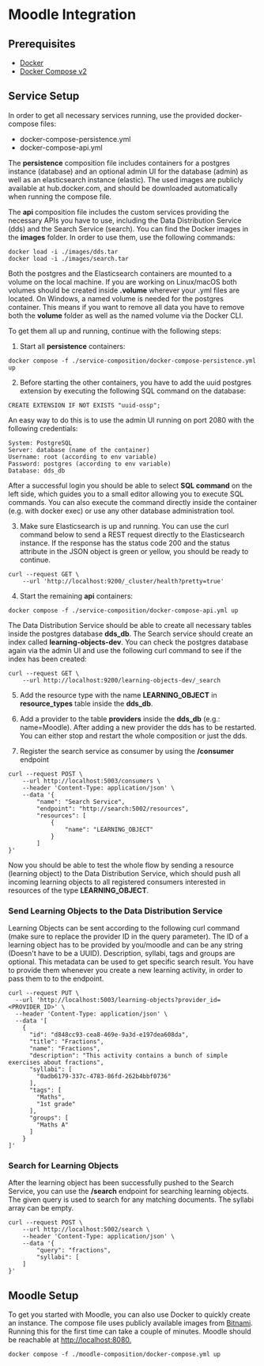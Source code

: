 # Moodle Integration
## Prerequisites
* [Docker](https://www.docker.com/)
* [Docker Compose v2](https://docs.docker.com/compose/cli-command/)
## Service Setup
In order to get all necessary services running, use the provided docker-compose files:

* docker-compose-persistence.yml
* docker-compose-api.yml

The **persistence** composition file includes containers for a postgres instance (database) and an optional
admin UI for the database (admin) as well as an elasticsearch instance (elastic). The used images are publicly
available at hub.docker.com, and should be downloaded automatically when running the compose file.

The **api** composition file includes the custom services providing the necessary APIs you have to use, including
the Data Distribution Service (dds) and the Search Service (search). You can find the Docker images in the
**images** folder. In order to use them, use the following commands:


```
docker load -i ./images/dds.tar
docker load -i ./images/search.tar
```

Both the postgres and the Elasticsearch containers are mounted to a volume on the local machine. If you are
working on Linux/macOS both volumes should be created inside **.volume** wherever your .yml files are
located. On Windows, a named volume is needed for the postgres container. This means if you want to
remove all data you have to remove both the **volume** folder as well as the named volume via the Docker CLI.

To get them all up and running, continue with the following steps:

1. Start all **persistence** containers:

```
docker compose -f ./service-composition/docker-compose-persistence.yml up
```

2. Before starting the other containers, you have to add the uuid postgres extension by executing the
following SQL command on the database:


```
CREATE EXTENSION IF NOT EXISTS "uuid-ossp";
```
An easy way to do this is to use the admin UI running on port 2080 with the following credentials:

```
System: PostgreSQL
Server: database (name of the container)
Username: root (according to env variable)
Password: postgres (according to env variable)
Database: dds_db
```

After a successful login you should be able to select **SQL command** on the left side, which guides you to a
small editor allowing you to execute SQL commands. You can also execute the command directly
inside the container (e.g. with docker exec) or use any other database administration tool.

3. Make sure Elasticsearch is up and running. You can use the curl command below to send a REST
request directly to the Elasticsearch instance. If the response has the status code 200 and the status
attribute in the JSON object is green or yellow, you should be ready to continue.
```
curl --request GET \
    --url 'http://localhost:9200/_cluster/health?pretty=true'
```

4. Start the remaining **api** containers:

```
docker compose -f ./service-composition/docker-compose-api.yml up
```
The Data Distribution Service should be able to create all necessary tables inside the postgres database
**dds_db**. The Search service should create an index called **learning-objects-dev**. You can check the
postgres database again via the admin UI and use the following curl command to see if the index has been
created:

```
curl --request GET \
    --url http://localhost:9200/learning-objects-dev/_search
```

5. Add the resource type with the name **LEARNING_OBJECT** in **resource_types** table inside the **dds_db**.


6. Add a provider to the table **providers** inside the **dds_db** (e.g.: name=Moodle). After adding a new
provider the dds has to be restarted. You can either stop and restart the whole composition or just the
dds.


7. Register the search service as consumer by using the **/consumer** endpoint

```
curl --request POST \
    --url http://localhost:5003/consumers \
    --header 'Content-Type: application/json' \
    --data '{
        "name": "Search Service",
        "endpoint": "http://search:5002/resources",
        "resources": [
            {
                "name": "LEARNING_OBJECT"
            }
        ]
}'
```

Now you should be able to test the whole flow by sending a resource (learning object) to the Data
Distribution Service, which should push all incoming learning objects to all registered consumers interested in
resources of the type **LEARNING_OBJECT**.

### Send Learning Objects to the Data Distribution Service
Learning Objects can be sent according to the following curl command (make sure to replace the provider ID
in the query parameter). The ID of a learning object has to be provided by you/moodle and
can be any string (Doesn't have to be a UUID). Description, syllabi, tags and groups are optional. This
metadata can be used to get specific search result. You have to provide them whenever you create a new
learning activity, in order to pass them to to the endpoint.

```
curl --request PUT \
  --url 'http://localhost:5003/learning-objects?provider_id=<PROVIDER_ID>' \
  --header 'Content-Type: application/json' \
  --data '[
    {
      "id": "d848cc93-cea8-469e-9a3d-e197dea608da",
      "title": "Fractions",
      "name": "Fractions",
      "description": "This activity contains a bunch of simple exercises about fractions",
      "syllabi": [
        "0adb6179-337c-4783-86fd-262b4bbf0736"
      ],
      "tags": [
        "Maths",
        "1st grade"
      ],
      "groups": [
        "Maths A"
      ]
    }
]'
```

### Search for Learning Objects

After the learning object has been successfully pushed to the Search Service, you can use the **/search**
endpoint for searching learning objects. The given query is used to search for any matching documents. The
syllabi array can be empty.

```
curl --request POST \
    --url http://localhost:5002/search \
    --header 'Content-Type: application/json' \
    --data '{
        "query": "fractions",
        "syllabi": [
    ]
}'
```

## Moodle Setup

To get you started with Moodle, you can also use Docker to quickly create an instance. The compose file uses
publicly available images from [Bitnami](https://bitnami.com/stack/moodle/containers). Running this for the first time can take a couple of minutes. Moodle
should be reachable at [http://localhost:8080.](http://localhost:8080.)

```
docker compose -f ./moodle-composition/docker-compose.yml up
```
